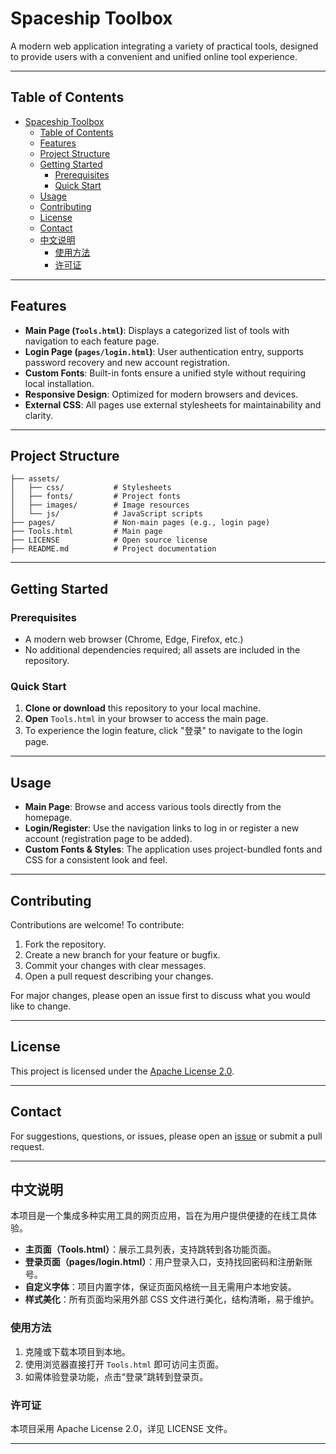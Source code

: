 # Spaceship Toolbox

A modern web application integrating a variety of practical tools, designed to provide users with a convenient and unified online tool experience.

---

## Table of Contents

- [Spaceship Toolbox](#spaceship-toolbox)
  - [Table of Contents](#table-of-contents)
  - [Features](#features)
  - [Project Structure](#project-structure)
  - [Getting Started](#getting-started)
    - [Prerequisites](#prerequisites)
    - [Quick Start](#quick-start)
  - [Usage](#usage)
  - [Contributing](#contributing)
  - [License](#license)
  - [Contact](#contact)
  - [中文说明](#中文说明)
    - [使用方法](#使用方法)
    - [许可证](#许可证)

---

## Features

- **Main Page (`Tools.html`)**: Displays a categorized list of tools with navigation to each feature page.
- **Login Page (`pages/login.html`)**: User authentication entry, supports password recovery and new account registration.
- **Custom Fonts**: Built-in fonts ensure a unified style without requiring local installation.
- **Responsive Design**: Optimized for modern browsers and devices.
- **External CSS**: All pages use external stylesheets for maintainability and clarity.

---

## Project Structure

```
├── assets/
│   ├── css/           # Stylesheets
│   ├── fonts/         # Project fonts
│   ├── images/        # Image resources
│   └── js/            # JavaScript scripts
├── pages/             # Non-main pages (e.g., login page)
├── Tools.html         # Main page
├── LICENSE            # Open source license
├── README.md          # Project documentation
```

---

## Getting Started

### Prerequisites
- A modern web browser (Chrome, Edge, Firefox, etc.)
- No additional dependencies required; all assets are included in the repository.

### Quick Start
1. **Clone or download** this repository to your local machine.
2. **Open** `Tools.html` in your browser to access the main page.
3. To experience the login feature, click "登录" to navigate to the login page.

---

## Usage

- **Main Page**: Browse and access various tools directly from the homepage.
- **Login/Register**: Use the navigation links to log in or register a new account (registration page to be added).
- **Custom Fonts & Styles**: The application uses project-bundled fonts and CSS for a consistent look and feel.

---

## Contributing

Contributions are welcome! To contribute:

1. Fork the repository.
2. Create a new branch for your feature or bugfix.
3. Commit your changes with clear messages.
4. Open a pull request describing your changes.

For major changes, please open an issue first to discuss what you would like to change.

---

## License

This project is licensed under the [Apache License 2.0](LICENSE).

---

## Contact

For suggestions, questions, or issues, please open an [issue](https://github.com/your-repo/issues) or submit a pull request.

---

## 中文说明

本项目是一个集成多种实用工具的网页应用，旨在为用户提供便捷的在线工具体验。

- **主页面（Tools.html）**：展示工具列表，支持跳转到各功能页面。
- **登录页面（pages/login.html）**：用户登录入口，支持找回密码和注册新账号。
- **自定义字体**：项目内置字体，保证页面风格统一且无需用户本地安装。
- **样式美化**：所有页面均采用外部 CSS 文件进行美化，结构清晰，易于维护。

### 使用方法

1. 克隆或下载本项目到本地。
2. 使用浏览器直接打开 `Tools.html` 即可访问主页面。
3. 如需体验登录功能，点击“登录”跳转到登录页。

### 许可证

本项目采用 Apache License 2.0，详见 LICENSE 文件。

---